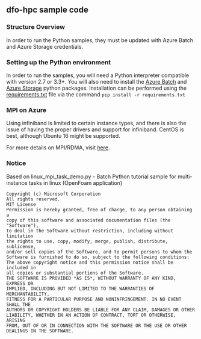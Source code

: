 ## dfo-hpc sample code

### Structure Overview
In order to run the Python samples, they must be updated with Azure Batch
and Azure Storage credentials. 

### Setting up the Python environment
In order to run the samples, you will need a Python interpreter compatible
with version 2.7 or 3.3+. You will also need to install the
[Azure Batch](https://pypi.python.org/pypi/azure-batch) and
[Azure Storage](https://pypi.python.org/pypi/azure-storage) python packages.
Installation can be performed using the [requirements.txt](./requirements.txt)
file via the command `pip install -r requirements.txt`

### MPI on Azure
Using infiniband is limited to certain instance types, and there is also the issue of having
the proper drivers and support for infiniband. CentOS is best, although Ubuntu 16 might be supported.

For more details on MPI/RDMA, visit [here](https://docs.microsoft.com/en-us/azure/virtual-machines/linux/classic/rdma-cluster).


### Notice
Based on linux_mpi_task_demo.py - Batch Python tutorial sample for multi-instance
tasks in linux (OpenFoam application)
```
Copyright (c) Microsoft Corporation
All rights reserved.
MIT License
Permission is hereby granted, free of charge, to any person obtaining a
copy of this software and associated documentation files (the "Software"),
to deal in the Software without restriction, including without limitation
the rights to use, copy, modify, merge, publish, distribute, sublicense,
and/or sell copies of the Software, and to permit persons to whom the
Software is furnished to do so, subject to the following conditions:
The above copyright notice and this permission notice shall be included in
all copies or substantial portions of the Software.
THE SOFTWARE IS PROVIDED *AS IS*, WITHOUT WARRANTY OF ANY KIND, EXPRESS OR
IMPLIED, INCLUDING BUT NOT LIMITED TO THE WARRANTIES OF MERCHANTABILITY,
FITNESS FOR A PARTICULAR PURPOSE AND NONINFRINGEMENT. IN NO EVENT SHALL THE
AUTHORS OR COPYRIGHT HOLDERS BE LIABLE FOR ANY CLAIM, DAMAGES OR OTHER
LIABILITY, WHETHER IN AN ACTION OF CONTRACT, TORT OR OTHERWISE, ARISING
FROM, OUT OF OR IN CONNECTION WITH THE SOFTWARE OR THE USE OR OTHER
DEALINGS IN THE SOFTWARE.
```